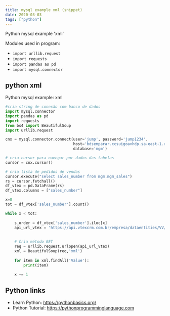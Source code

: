 ```yaml
---
title: mysql example xml (snippet)
date: 2020-03-03
tags: ["python"]
---
```

Python mysql example 'xml'


Modules used in program: 
* `import urllib.request`
* `import requests`
* `import pandas as pd`
* `import mysql.connector`

## python xml

Python mysql example: xml

```python
#cria string de conexão com banco de dados
import mysql.connector
import pandas as pd
import requests
from bs4 import BeautifulSoup
import urllib.request

cnx = mysql.connector.connect(user='jump', password='jump1234',
                              host='bdsemparar.ccsuigoavhdp.sa-east-1.rds.amazonaws.com',
                              database='mgm')

# cria cursor para navegar por dados das tabelas
cursor = cnx.cursor()

# cria lista de pedidos de vendas
cursor.execute("select sales_number from mgm.mgm_sales")
rs = cursor.fetchall()
df_vtex = pd.DataFrame(rs)
df_vtex.columns = ["sales_number"]

x=0
tot = df_vtex['sales_number'].count()

while x < tot:
    
    s_order = df_vtex['sales_number'].iloc[x]
    api_url_vtex = 'https://api.vtexcrm.com.br/empresa/dataentities/VV/search?_fields=placa,createdIn&_where=order=' + s_order
    
  
    # Cria método GET
    req = urllib.request.urlopen(api_url_vtex)
    xml = BeautifulSoup(req,'xml')
         
    for item in xml.findAll('Value'):
        print(item)
    
    x += 1


```

## Python links

- Learn Python: https://pythonbasics.org/
- Python Tutorial: https://pythonprogramminglanguage.com
